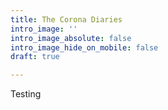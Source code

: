 ```yaml
---
title: The Corona Diaries
intro_image: ''
intro_image_absolute: false
intro_image_hide_on_mobile: false
draft: true

---
```

Testing
